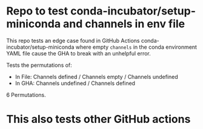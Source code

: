 # Repo to test conda-incubator/setup-miniconda and channels in env file

This repo tests an edge case found in GitHub Actions conda-incubator/setup-miniconda where 
empty `channels` in the conda environment YAML file cause the GHA to break with an unhelpful
error.

Tests the permutations of:
* In File: Channels defined / Channels empty / Channels undefined
* In GHA: Channels undefined / Channels defined 

6 Permutations.

# This also tests other GitHub actions
